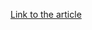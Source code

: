 [Link to the article](https://www.sophos.com/en-us/medialibrary/PDFs/technical-papers/SamSam-ransomware-chooses-Its-targets-carefully-wpna.pdf)
